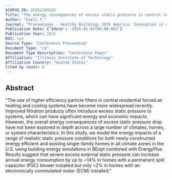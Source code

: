 ```yaml
---
SCOPUS_ID: 85052289185
Title: "The energy consequences of excess static pressure in central residential heating and air-conditioning systems"
Author: "Fazli T."
Journal: "Proceedings - Healthy Buildings 2015 America: Innovation in a Time of Energy Uncertainty and Climate Adaptation, HB 2015"
Publication Date: {'$date': '2015-01-01T00:00:00Z'}
Publication Year: 2015
DOI: nan
Source Type: "Conference Proceeding"
Document Type: "cp"
Document Type Description: "Conference Paper"
Affiliation: "Illinois Institute of Technology"
Affiliation Country: "United States"
Cited by count: 0
---
```


## Abstract
"The use of higher efficiency particle filters in central residential forced air heating and cooling systems have become more widespread recently. Improved filtration products often introduce excess static pressure to systems, which can have significant energy and economic impacts. However, the overall energy consequences of excess static pressure drop have not been explored in depth across a large number of climates, homes, or system characteristics. In this study, we model the energy impacts of a range of realistic static pressure conditions for both newly constructed energy efficient and existing single-family homes in all climate zones in the U.S. using building energy simulations in BEopt combined with EnergyPlus. Results suggest that severe excess external static pressure can increase annual energy consumption by up to ~14% in homes with a permanent split capacitor (PSC) blower installed but only ~2% in homes with an electronically commutated motor (ECM) installed."
